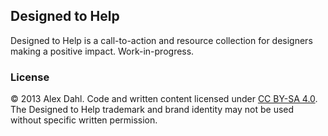## Designed to Help

Designed to Help is a call-to-action and resource collection for designers making a positive impact. Work-in-progress.


### License

&copy; 2013 Alex Dahl. Code and written content licensed under [CC BY-SA 4.0](http://creativecommons.org/licenses/by-sa/4.0/deed.en_US). The Designed to Help trademark and brand identity may not be used without specific written permission.
